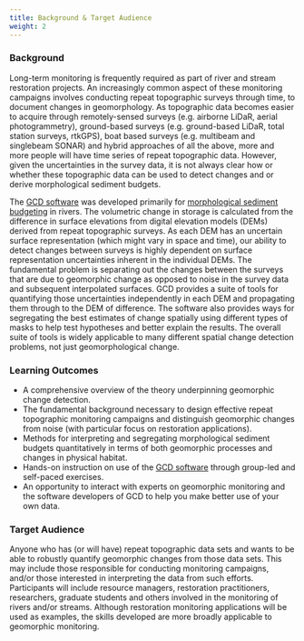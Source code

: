 ```yaml
---
title: Background & Target Audience
weight: 2
---
```


### Background

Long-term monitoring is frequently required as part of river and stream restoration projects. An increasingly common aspect of these monitoring campaigns involves conducting repeat topographic surveys through time, to document changes in geomorphology. As topographic data becomes easier to acquire through remotely-sensed surveys (e.g. airborne LiDaR, aerial photogrammetry), ground-based surveys (e.g. ground-based LiDaR, total station surveys, rtkGPS), boat based surveys (e.g. multibeam and singlebeam SONAR) and hybrid approaches of all the above, more and more people will have time series of repeat topographic data. However, given the uncertainties in the survey data, it is not always clear how or whether these topographic data can be used to detect changes and or derive morphological sediment budgets.

 

The [GCD software](http://www.joewheaton.org/Home/research/software/GCD) was developed primarily for [morphological sediment budgeting](http://www.joewheaton.org/Home/research/projects-1/morphological-sediment-budgeting) in rivers. The volumetric change in storage is calculated from the difference in surface elevations from digital elevation models (DEMs) derived from repeat topographic surveys. As each DEM has an uncertain surface representation (which might vary in space and time), our ability to detect changes between surveys is highly dependent on surface representation uncertainties inherent in the individual DEMs. The fundamental problem is separating out the changes between the surveys that are due to geomorphic change as opposed to noise in the survey data and subsequent interpolated surfaces. GCD provides a suite of tools for quantifying those uncertainties independently in each DEM and propagating them through to the DEM of difference. The software also provides ways for segregating the best estimates of change spatially using different types of masks to help test hypotheses and better explain the results. The overall suite of tools is widely applicable to many different spatial change detection problems, not just geomorphological change.

###  Learning Outcomes

- A comprehensive overview of the theory underpinning geomorphic change detection.
- The fundamental background necessary to design effective repeat topographic monitoring campaigns and distinguish geomorphic changes from noise (with particular focus on restoration applications).
- Methods for interpreting and segregating morphological sediment budgets quantitatively in terms of both geomorphic processes and changes in physical habitat.
- Hands-on instruction on use of the [GCD software](/) through group-led and self-paced exercises.
- An opportunity to interact with experts on geomorphic monitoring and the software developers of GCD to help you make better use of your own data.

### Target Audience

Anyone who has (or will have) repeat topographic data sets and wants to be able to robustly quantify geomorphic changes from those data sets. This may include those responsible for conducting monitoring campaigns, and/or those interested in interpreting the data from such efforts. Participants will include resource managers, restoration practitioners, researchers, graduate students and others involved in the monitoring of rivers and/or streams. Although restoration monitoring applications will be used as examples, the skills developed are more broadly applicable to geomorphic monitoring.